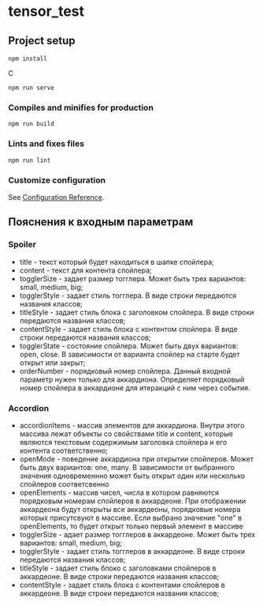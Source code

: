 # tensor_test

## Project setup
```
npm install
```

С
```
npm run serve
```

### Compiles and minifies for production
```
npm run build
```

### Lints and fixes files
```
npm run lint
```

### Customize configuration
See [Configuration Reference](https://cli.vuejs.org/config/).

## Пояснения к входным параметрам
### Spoiler
* title - текст который будет находиться в шапке спойлера;
* content - текст для контента спойлера;
* togglerSize - задает размер тогглера. Может быть трех вариантов: small, medium, big;
* togglerStyle - задает стиль тогглера. В виде строки передаются названия классов;
* titleStyle - задает стиль блока с заголовком спойлера. В виде строки передаются названия классов;
* contentStyle - задает стиль блока с контентом спойлера. В виде строки передаются названия классов;
* togglerState - состояние спойлера. Может быть двух вариантов: open, close. В зависимости от варианта спойлер на старте будет открыт или закрыт;
* orderNumber - порядковый номер спойлера. Данный входной параметр нужен только для аккардиона. Определяет порядковый номер спойлера в аккардионе для итеракций с ним через события.
### Accordion
* accordionItems - массив элементов для аккардиона. Внутри этого массива лежат объекты со свойствами title и content, которые являются текстовым содержимым заголовка спойлера и его контента соответственно;
* openMode - поведение аккардиона при открытии спойлеров. Может быть двух вариантов: one, many. В зависимости от выбранного значения одновременнно может быть открыт один или несколько спойлеров соответсвенно
* openElements - массив чисел, числа в котором равняются порядковым номерам спойлеров в аккардеоне. При отображении аккардеона будут открыты все аккардеоны, порядковые номера которых присутсвуют в массиве. Если выбрано значение "one" в openElements, то будет открыт только первый элемент в массиве
* togglerSize - адает размер тогглеров в аккардеоне. Может быть трех вариантов: small, medium, big;
* togglerStyle - задает стиль тогглеров в аккардеоне. В виде строки передаются названия классов;
* titleStyle - задает стиль блоко с заголовками спойлеров в аккардеоне. В виде строки передаются названия классов;
* contentStyle - задает стиль блока с контентами спойлеров в аккардеоне. В виде строки передаются названия классов;
